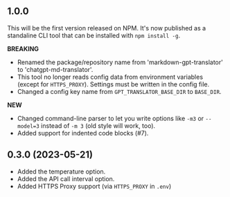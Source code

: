 ## 1.0.0

This will be the first version released on NPM. It's now published as a standaline CLI tool that can be installed with `npm install -g`.

**BREAKING**

- Renamed the package/repository name from 'markdown-gpt-translator' to 'chatgpt-md-translator'.
- This tool no longer reads config data from environment variables (except for `HTTPS_PROXY`). Settings must be written in the config file.
- Changed a config key name from `GPT_TRANSLATOR_BASE_DIR` to `BASE_DIR`.

**NEW**

- Changed command-line parser to let you write options like `-m3` or `--model=3` instead of `-m 3` (old style will work, too).
- Added support for indented code blocks (#7).

## 0.3.0 (2023-05-21)

- Added the temperature option.
- Added the API call interval option.
- Added HTTPS Proxy support (via `HTTPS_PROXY` in `.env`)
